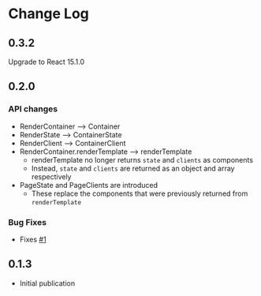 # Change Log

## 0.3.2

Upgrade to React 15.1.0

## 0.2.0

### API changes

- RenderContainer --> Container
- RenderState --> ContainerState
- RenderClient --> ContainerClient
- RenderContainer.renderTemplate --> renderTemplate
	- renderTemplate no longer returns `state` and `clients` as components
	- Instead, `state` and `clients` are returned as an object and array respectively
- PageState and PageClients are introduced
	- These replace the components that were previously returned from `renderTemplate`

### Bug Fixes

- Fixes [#1](https://github.com/jeffhandley/react-composite-pages/issues/1)


## 0.1.3

- Initial publication
